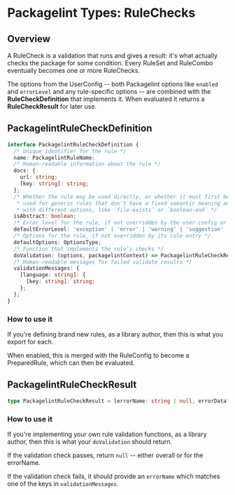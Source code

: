# Packagelint Types: RuleChecks

## Overview

A RuleCheck is a validation that runs and gives a result: it's what actually checks the package for some condition.
Every RuleSet and RuleCombo eventually becomes one or more RuleChecks.

The options from the UserConfig -- both Packagelint options like `enabled` and `errorLevel` and any rule-specific
options -- are combined with the **RuleCheckDefinition** that implements it. When evaluated it returns a
**RuleCheckResult** for later use.

## PackagelintRuleCheckDefinition

```typescript
interface PackagelintRuleCheckDefinition {
  /* Unique identifier for the rule */
  name: PackagelintRuleName;
  /* Human-readable information about the rule */
  docs: {
    url: string;
    [key: string]: string;
  };
  /* Whether the rule may be used directly, or whether it must first be extended to define a different rule. This is
   * used for generic rules that don't have a fixed semantic meaning and should instead be used by other rules
   * with different options, like `file-exists` or `boolean-and` */
  isAbstract: boolean;
  /* Error level for the rule, if not overridden by the user config or a ruleset. Defaults to "error". */
  defaultErrorLevel: 'exception' | 'error' | 'warning' | 'suggestion' | 'ignore';
  /* Options for the rule, if not overridden by its rule entry */
  defaultOptions: OptionsType;
  /* Function that implements the rule's checks */
  doValidation: (options, packagelintContext) => PackagelintRuleCheckResult | null;
  /* Human-readable messages for failed validate results */
  validationMessages: {
    [language: string]: {
      [key: string]: string;
    };
  };
}
```

### How to use it

If you're defining brand new rules, as a library author, then this is what you export for each.

When enabled, this is merged with the RuleConfig to become a PreparedRule, which can then be evaluated.

## PackagelintRuleCheckResult

```typescript
type PackagelintRuleCheckResult = [errorName: string | null, errorData?: ErrorDataType] | null;
```

### How to use it

If you're implementing your own rule validation functions, as a library author, then this is what your `doValidation`
should return.

If the validation check passes, return `null` -- either overall or for the errorName.

If the validation check fails, it should provide an `errorName` which matches one of the keys in `validationMessages`.
